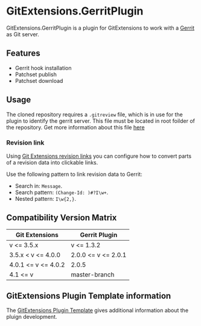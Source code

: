 # GitExtensions.GerritPlugin

GitExtensions.GerritPlugin is a plugin for GitExtensions to work with a [Gerrit](https://www.gerritcodereview.com/) as Git server.

## Features

* Gerrit hook installation
* Patchset publish
* Patchset download

## Usage

The cloned repository requires a `.gitreview` file, which is in use for the plugin to identify the gerrit server.
This file must be located in root foilder of the repository.
Get more information about this file [here](https://docs.openstack.org/infra/git-review/installation.html#gitreview-file-format)

### Revision link

Using [Git Extensions revision links](https://git-extensions-documentation.readthedocs.io/settings.html#git-extensions-revision-links) you can configure how to convert parts of a revision data into clickable links.

Use the following pattern to link revision data to Gerrit:
* Search in: `Message`.
* Search pattern: `(Change-Id: )#?I\w+`.
* Nested pattern: `I\w{2,}`.

## Compatibility Version Matrix

| Git Extensions      | Gerrit Plugin       |
|---------------------|---------------------|
| v <= 3.5.x          | v <= 1.3.2          |
| 3.5.x < v <= 4.0.0  | 2.0.0 <= v <= 2.0.1 |
| 4.0.1 <= v <= 4.0.2 | 2.0.5               |
| 4.1 <= v            | master-branch       |

## GitExtensions Plugin Template information

The [GitExtensions Plugin Template](https://github.com/gitextensions/gitextensions.plugintemplate) gives additional information about the pluign development.

